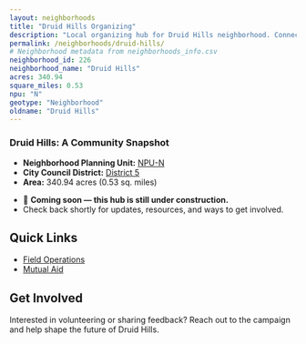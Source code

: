 ```yaml
---
layout: neighborhoods
title: "Druid Hills Organizing"
description: "Local organizing hub for Druid Hills neighborhood. Connect with field operations, mutual aid, and community organizing efforts."
permalink: /neighborhoods/druid-hills/
# Neighborhood metadata from neighborhoods_info.csv
neighborhood_id: 226
neighborhood_name: "Druid Hills"
acres: 340.94
square_miles: 0.53
npu: "N"
geotype: "Neighborhood"
oldname: "Druid Hills"
---
```


### **Druid Hills: A Community Snapshot**

  * **Neighborhood Planning Unit:** [NPU-N](https://www.atlantaga.gov/government/departments/city-planning/neighborhood-planning-units/neighborhood-and-npu-contacts)
  * **City Council District:** [District 5](https://citycouncil.atlantaga.gov/council-members)
  * **Area:** 340.94 acres (0.53 sq. miles)

- 🚧 **Coming soon — this hub is still under construction.**
- Check back shortly for updates, resources, and ways to get involved.

## Quick Links

- [Field Operations](./field-ops/)
- [Mutual Aid](./mutual-aid/)

## Get Involved

Interested in volunteering or sharing feedback? Reach out to the campaign and help shape the future of Druid Hills.
